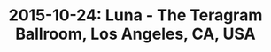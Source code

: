 ---
layout: show
title: '2015-10-24: Luna - The Teragram Ballroom, Los Angeles, CA, USA'
name: 2015-10-24-luna-the-teragram-ballroom-los-angeles-ca-usa
artist: 'Luna'
show-venue: 'The Teragram Ballroom, Los Angeles, CA, USA'
show-setlist: 
show-date: 2015-10-24
category: 2015
show-radio: 
show-lastfm: 
show-cancelled: 
performers: [
  "Dean Wareham - guitar/vocals",
  "Sean Eden - guitar",
  "Lee Wall - drums",
  "Britta Phillips - bass"
  ]
facebook-event-url: 
show-poster-url: 
show-ticket-url: 'http://www.ticketmaster.com/event/09004EA60D8B536E'
show-venue-website: 'http://www.teragramballroom.com/event/851763-luna-los-angeles/'
show-additional: 
---